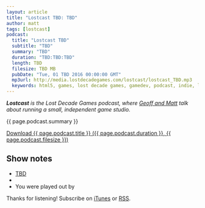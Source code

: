 ```yaml
---
layout: article
title: "Lostcast TBD: TBD"
author: matt
tags: [lostcast]
podcast:
  title: "Lostcast TBD"
  subtitle: "TBD"
  summary: "TBD"
  duration: "TBD:TBD:TBD"
  length: TBD
  filesize: TBD MB
  pubDate: "Tue, 01 TBD 2016 00:00:00 GMT"
  mp3url: http://media.lostdecadegames.com/lostcast/lostcast_TBD.mp3
  keywords: html5, games, lost decade games, gamedev, podcast, indie, lostcast
---
```

_**Lostcast** is the Lost Decade Games podcast, where [Geoff and Matt](/about/) talk about running a small, independent game studio._

{{ page.podcast.summary }}

<a class="download-podcast" href="{{ page.podcast.mp3url }}">
	Download {{ page.podcast.title }} ({{ page.podcast.duration }}, {{ page.podcast.filesize }})
</a>

## Show notes

* [TBD]()
* []()
* You were played out by []()

Thanks for listening! Subscribe on [iTunes](http://itunes.apple.com/us/podcast/lostcast/id481950724) or [RSS](/lostcast.xml).
